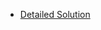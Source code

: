 - [Detailed Solution](https://leetcode.com/problems/find-first-and-last-position-of-element-in-sorted-array/discuss/1608890/Clean-and-easy-oror-c%2B%2B)